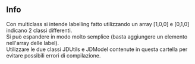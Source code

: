 ## Info
Con multiclass si intende labelling fatto utilizzando un array [1,0,0] e [0,1,0] indicano 2 classi differenti.<br/>
Si può espandere in modo molto semplice (basta aggiungere un elemento nell'array delle label).<br/>
Utilizzare le due classi JDUtils e JDModel contenute in questa cartella per evitare possibili errori di compilazione.
